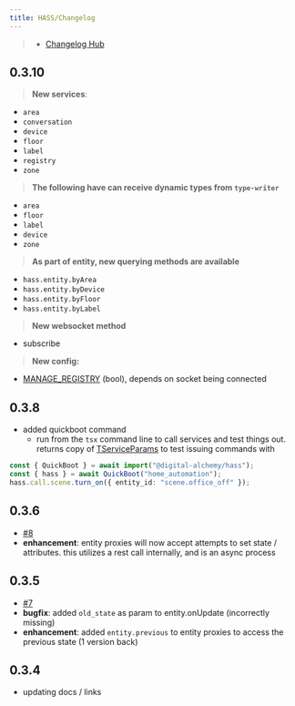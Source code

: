 ```yaml
---
title: HASS/Changelog
---
```


> - [Changelog Hub](/changelog)

## 0.3.10

> **New services**:

- `area`
- `conversation`
- `device`
- `floor`
- `label`
- `registry`
- `zone`

> **The following have can receive dynamic types from `type-writer`**

- `area`
- `floor`
- `label`
- `device`
- `zone`

> **As part of entity, new querying methods are available**

- `hass.entity.byArea`
- `hass.entity.byDevice`
- `hass.entity.byFloor`
- `hass.entity.byLabel`

> **New websocket method**

- subscribe

> **New config:**

- [MANAGE_REGISTRY](/hass/config/MANAGE_REGISTRY) (bool), depends on socket being connected

## 0.3.8

- added quickboot command
  - run from the `tsx` command line to call services and test things out. returns copy of [TServiceParams](/core/exports/TServiceParams) to test issuing commands with

```typescript
const { QuickBoot } = await import("@digital-alchemy/hass");
const { hass } = await QuickBoot("home_automation");
hass.call.scene.turn_on({ entity_id: "scene.office_off" });
```

## 0.3.6

- [#8](https://github.com/Digital-Alchemy-TS/hass/pull/8)
- **enhancement**: entity proxies will now accept attempts to set state / attributes. this utilizes a rest call internally, and is an async process

## 0.3.5

- [#7](https://github.com/Digital-Alchemy-TS/hass/pull/7)
- **bugfix**: added `old_state` as param to entity.onUpdate (incorrectly missing)
- **enhancement**: added `entity.previous` to entity proxies to access the previous state (1 version back)

## 0.3.4

- updating docs / links
